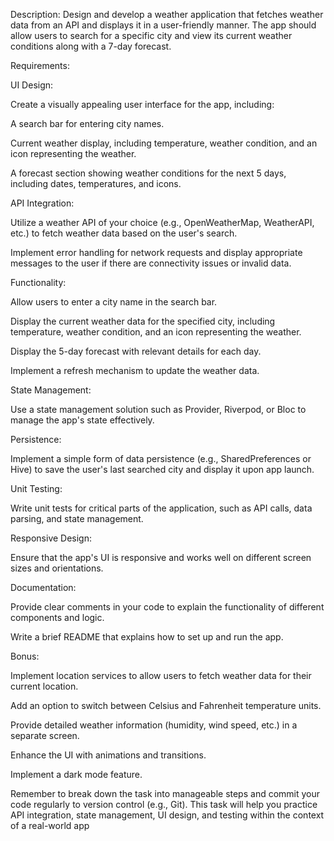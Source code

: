 Description: Design and develop a weather application that fetches weather data from an API and displays it in a user-friendly manner. The app should allow users to search for a specific city and view its current weather conditions along with a 7-day forecast.

Requirements:

UI Design:

Create a visually appealing user interface for the app, including:

A search bar for entering city names.

Current weather display, including temperature, weather condition, and an icon representing the weather.

A forecast section showing weather conditions for the next 5 days, including dates, temperatures, and icons.

API Integration:

Utilize a weather API of your choice (e.g., OpenWeatherMap, WeatherAPI, etc.) to fetch weather data based on the user's search.

Implement error handling for network requests and display appropriate messages to the user if there are connectivity issues or invalid data.

Functionality:

Allow users to enter a city name in the search bar.

Display the current weather data for the specified city, including temperature, weather condition, and an icon representing the weather.

Display the 5-day forecast with relevant details for each day.

Implement a refresh mechanism to update the weather data.

State Management:

Use a state management solution such as Provider, Riverpod, or Bloc to manage the app's state effectively.

Persistence:

Implement a simple form of data persistence (e.g., SharedPreferences or Hive) to save the user's last searched city and display it upon app launch.

Unit Testing:

Write unit tests for critical parts of the application, such as API calls, data parsing, and state management.

Responsive Design:

Ensure that the app's UI is responsive and works well on different screen sizes and orientations.

Documentation:

Provide clear comments in your code to explain the functionality of different components and logic.

Write a brief README that explains how to set up and run the app.

Bonus:

Implement location services to allow users to fetch weather data for their current location.

Add an option to switch between Celsius and Fahrenheit temperature units.

Provide detailed weather information (humidity, wind speed, etc.) in a separate screen.

Enhance the UI with animations and transitions.

Implement a dark mode feature.

Remember to break down the task into manageable steps and commit your code regularly to version control (e.g., Git). This task will help you practice API integration, state management, UI design, and testing within the context of a real-world app

